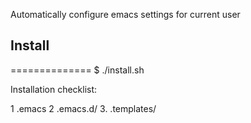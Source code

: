 Automatically configure emacs settings for current user

## Install
==============
	$ ./install.sh
	
Installation checklist:

1 .emacs
2 .emacs.d/
3. .templates/

